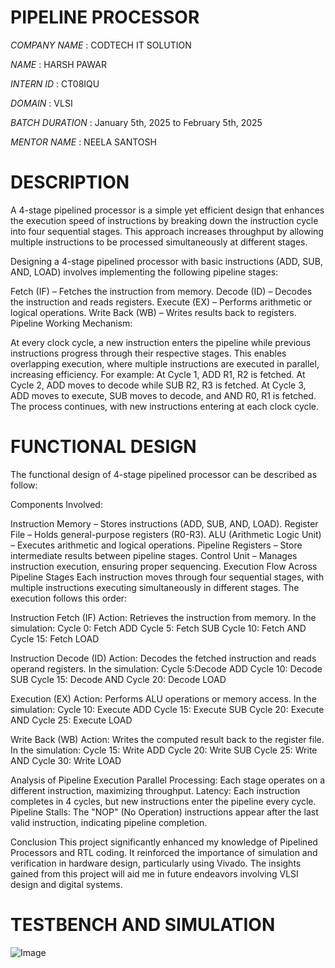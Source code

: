 # PIPELINE PROCESSOR

*COMPANY NAME* : CODTECH IT SOLUTION

*NAME* : HARSH PAWAR

*INTERN ID*  : CT08IQU

*DOMAIN* : VLSI

*BATCH DURATION* : January 5th, 2025 to February 5th, 2025

*MENTOR NAME* : NEELA SANTOSH

# DESCRIPTION

A 4-stage pipelined processor is a simple yet efficient design that enhances the execution speed of instructions by breaking down the instruction cycle into four sequential stages. This approach increases throughput by allowing multiple instructions to be processed simultaneously at different stages.

Designing a 4-stage pipelined processor with basic instructions (ADD, SUB, AND, LOAD) involves implementing the following pipeline stages:

Fetch (IF) – Fetches the instruction from memory.
Decode (ID) – Decodes the instruction and reads registers.
Execute (EX) – Performs arithmetic or logical operations.
Write Back (WB) – Writes results back to registers.
Pipeline Working Mechanism:

At every clock cycle, a new instruction enters the pipeline while previous instructions progress through their respective stages. This enables overlapping execution, where multiple instructions are executed in parallel, increasing efficiency. For example: At Cycle 1, ADD R1, R2 is fetched. At Cycle 2, ADD moves to decode while SUB R2, R3 is fetched. At Cycle 3, ADD moves to execute, SUB moves to decode, and AND R0, R1 is fetched. The process continues, with new instructions entering at each clock cycle.

# FUNCTIONAL DESIGN

The functional design of 4-stage pipelined processor can be described as follow:

Components Involved:

Instruction Memory – Stores instructions (ADD, SUB, AND, LOAD).
Register File – Holds general-purpose registers (R0-R3).
ALU (Arithmetic Logic Unit) – Executes arithmetic and logical operations.
Pipeline Registers – Store intermediate results between pipeline stages.
Control Unit – Manages instruction execution, ensuring proper sequencing.
Execution Flow Across Pipeline Stages Each instruction moves through four sequential stages, with multiple instructions executing simultaneously in different stages. The execution follows this order:

Instruction Fetch (IF) Action: Retrieves the instruction from memory.
In the simulation: Cycle 0: Fetch ADD
Cycle 5: Fetch SUB
Cycle 10: Fetch AND
Cycle 15: Fetch LOAD

Instruction Decode (ID) Action: Decodes the fetched instruction and reads operand registers.
In the simulation: Cycle 5:Decode ADD
Cycle 10: Decode SUB
Cycle 15: Decode AND
Cycle 20: Decode LOAD

Execution (EX) Action: Performs ALU operations or memory access.
In the simulation: Cycle 10: Execute ADD
Cycle 15: Execute SUB
Cycle 20: Execute AND
Cycle 25: Execute LOAD

Write Back (WB) Action: Writes the computed result back to the register file.
In the simulation: Cycle 15: Write ADD
Cycle 20: Write SUB
Cycle 25: Write AND
Cycle 30: Write LOAD

Analysis of Pipeline Execution Parallel Processing: Each stage operates on a different instruction, maximizing throughput.
Latency: Each instruction completes in 4 cycles, but new instructions enter the pipeline every cycle.
Pipeline Stalls: The "NOP" (No Operation) instructions appear after the last valid instruction, indicating pipeline completion.

Conclusion This project significantly enhanced my knowledge of Pipelined Processors and RTL coding. It reinforced the importance of simulation and verification in hardware design, particularly using Vivado. The insights gained from this project will aid me in future endeavors involving VLSI design and digital systems.

# TESTBENCH AND SIMULATION

![Image](https://github.com/user-attachments/assets/90b69484-631c-4659-8170-ec8bc65d39aa)
